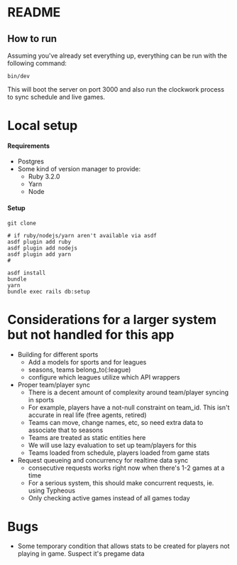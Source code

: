 # README

## How to run

Assuming you've already set everything up, everything can be run with the following command:

```
bin/dev
```

This will boot the server on port 3000 and also run the clockwork process to sync schedule and live games.

# Local setup

#### Requirements

* Postgres
* Some kind of version manager to provide:
  - Ruby 3.2.0
  - Yarn
  - Node

#### Setup

```
git clone

# if ruby/nodejs/yarn aren't available via asdf
asdf plugin add ruby
asdf plugin add nodejs
asdf plugin add yarn
# 

asdf install
bundle
yarn
bundle exec rails db:setup

```

# Considerations for a larger system but not handled for this app

* Building for different sports
  - Add a models for sports and for leagues
  - seasons, teams belong_to(:league)
  - configure which leagues utilize which API wrappers
* Proper team/player sync
  - There is a decent amount of complexity around team/player syncing in sports
  - For example, players have a not-null constraint on team_id. This isn't accurate in real life (free agents, retired)
  - Teams can move, change names, etc, so need extra data to associate that to seasons
  - Teams are treated as static entities here
  - We will use lazy evaluation to set up team/players for this
  - Teams loaded from schedule, players loaded from game stats
* Request queueing and concurrency for realtime data sync
  - consecutive requests works right now when there's 1-2 games at a time
  - For a serious system, this should make concurrent requests, ie. using Typheous
  - Only checking active games instead of all games today

# Bugs

* Some temporary condition that allows stats to be created for players not playing in game. Suspect it's pregame data
